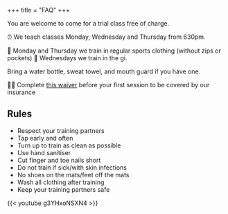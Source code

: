 +++
title = "FAQ"
+++

You are welcome to come for a trial class free of charge.

⏰ We teach classes Monday, Wednesday and Thursday from 630pm.

🤼 Monday and Thursday we train in regular sports clothing (without zips or pockets)
🥋 Wednesdays we train in the gi.

Bring a water bottle, sweat towel, and mouth guard if you have one.

👍🏼 Complete [this waiver](https://nithriverbjj.com/waiver) before your first session to be covered by our insurance

## Rules

* Respect your training partners
* Tap early and often
* Turn up to train as clean as possible
* Use hand sanitiser
* Cut finger and toe nails short
* Do not train if sick/with skin infections
* No shoes on the mats/feet off the mats
* Wash all clothing after training
* Keep your training partners safe

{{< youtube g3YHxoNSXN4 >}}

